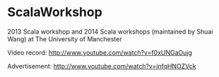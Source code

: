 ScalaWorkshop
=============

2013 Scala workshop and 2014 Scala workshops (maintained by Shuai Wang) at The University of Manchester

Video record: http://www.youtube.com/watch?v=f0xUNGaOujg

Advertisement: http://www.youtube.com/watch?v=jnfqHNOZVck
